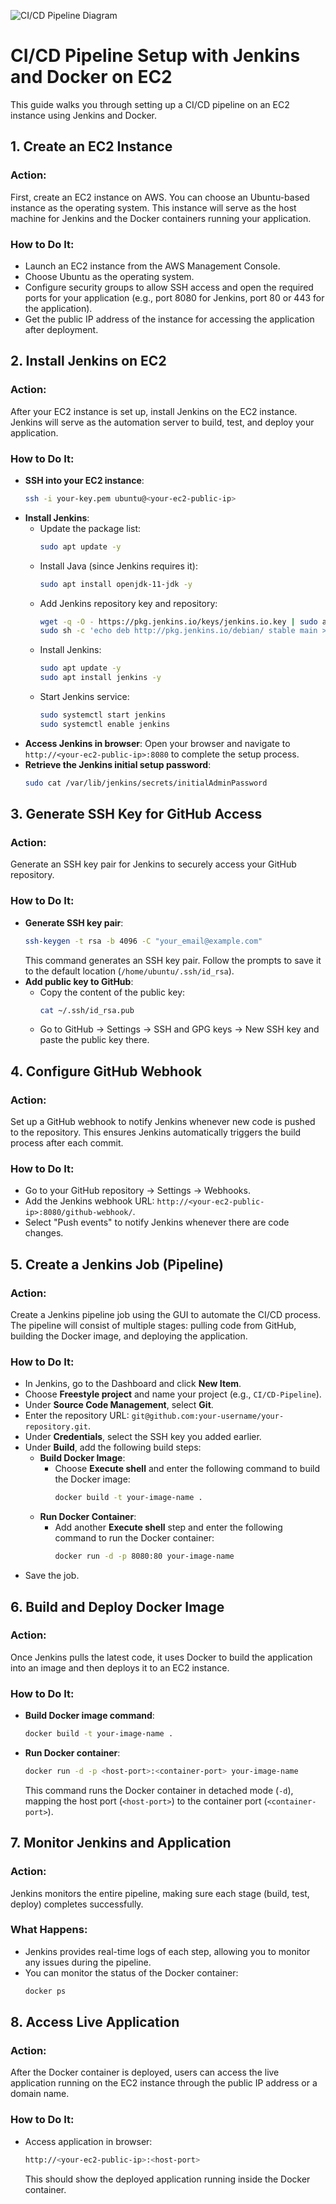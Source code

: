![CI/CD Pipeline Diagram](FLOW_DIAGRAM)

# CI/CD Pipeline Setup with Jenkins and Docker on EC2

This guide walks you through setting up a CI/CD pipeline on an EC2 instance using Jenkins and Docker.

## 1. Create an EC2 Instance
### Action:
First, create an EC2 instance on AWS. You can choose an Ubuntu-based instance as the operating system. This instance will serve as the host machine for Jenkins and the Docker containers running your application.

### How to Do It:
- Launch an EC2 instance from the AWS Management Console.
- Choose Ubuntu as the operating system.
- Configure security groups to allow SSH access and open the required ports for your application (e.g., port 8080 for Jenkins, port 80 or 443 for the application).
- Get the public IP address of the instance for accessing the application after deployment.

## 2. Install Jenkins on EC2
### Action:
After your EC2 instance is set up, install Jenkins on the EC2 instance. Jenkins will serve as the automation server to build, test, and deploy your application.

### How to Do It:
- **SSH into your EC2 instance**:
    ```bash
    ssh -i your-key.pem ubuntu@<your-ec2-public-ip>
    ```
- **Install Jenkins**:
    - Update the package list:
        ```bash
        sudo apt update -y
        ```
    - Install Java (since Jenkins requires it):
        ```bash
        sudo apt install openjdk-11-jdk -y
        ```
    - Add Jenkins repository key and repository:
        ```bash
        wget -q -O - https://pkg.jenkins.io/keys/jenkins.io.key | sudo apt-key add -
        sudo sh -c 'echo deb http://pkg.jenkins.io/debian/ stable main > /etc/apt/sources.list.d/jenkins.list'
        ```
    - Install Jenkins:
        ```bash
        sudo apt update -y
        sudo apt install jenkins -y
        ```
    - Start Jenkins service:
        ```bash
        sudo systemctl start jenkins
        sudo systemctl enable jenkins
        ```
- **Access Jenkins in browser**:
    Open your browser and navigate to `http://<your-ec2-public-ip>:8080` to complete the setup process.
- **Retrieve the Jenkins initial setup password**:
    ```bash
    sudo cat /var/lib/jenkins/secrets/initialAdminPassword
    ```

## 3. Generate SSH Key for GitHub Access
### Action:
Generate an SSH key pair for Jenkins to securely access your GitHub repository.

### How to Do It:
- **Generate SSH key pair**:
    ```bash
    ssh-keygen -t rsa -b 4096 -C "your_email@example.com"
    ```
    This command generates an SSH key pair. Follow the prompts to save it to the default location (`/home/ubuntu/.ssh/id_rsa`).
- **Add public key to GitHub**:
    - Copy the content of the public key:
        ```bash
        cat ~/.ssh/id_rsa.pub
        ```
    - Go to GitHub → Settings → SSH and GPG keys → New SSH key and paste the public key there.

## 4. Configure GitHub Webhook
### Action:
Set up a GitHub webhook to notify Jenkins whenever new code is pushed to the repository. This ensures Jenkins automatically triggers the build process after each commit.

### How to Do It:
- Go to your GitHub repository → Settings → Webhooks.
- Add the Jenkins webhook URL: `http://<your-ec2-public-ip>:8080/github-webhook/`.
- Select "Push events" to notify Jenkins whenever there are code changes.

## 5. Create a Jenkins Job (Pipeline)
### Action:
Create a Jenkins pipeline job using the GUI to automate the CI/CD process. The pipeline will consist of multiple stages: pulling code from GitHub, building the Docker image, and deploying the application.

### How to Do It:
- In Jenkins, go to the Dashboard and click **New Item**.
- Choose **Freestyle project** and name your project (e.g., `CI/CD-Pipeline`).
- Under **Source Code Management**, select **Git**.
- Enter the repository URL: `git@github.com:your-username/your-repository.git`.
- Under **Credentials**, select the SSH key you added earlier.
- Under **Build**, add the following build steps:
    - **Build Docker Image**:
        - Choose **Execute shell** and enter the following command to build the Docker image:
            ```bash
            docker build -t your-image-name .
            ```
    - **Run Docker Container**:
        - Add another **Execute shell** step and enter the following command to run the Docker container:
            ```bash
            docker run -d -p 8080:80 your-image-name
            ```
- Save the job.

## 6. Build and Deploy Docker Image
### Action:
Once Jenkins pulls the latest code, it uses Docker to build the application into an image and then deploys it to an EC2 instance.

### How to Do It:
- **Build Docker image command**:
    ```bash
    docker build -t your-image-name .
    ```
- **Run Docker container**:
    ```bash
    docker run -d -p <host-port>:<container-port> your-image-name
    ```
    This command runs the Docker container in detached mode (`-d`), mapping the host port (`<host-port>`) to the container port (`<container-port>`).

## 7. Monitor Jenkins and Application
### Action:
Jenkins monitors the entire pipeline, making sure each stage (build, test, deploy) completes successfully.

### What Happens:
- Jenkins provides real-time logs of each step, allowing you to monitor any issues during the pipeline.
- You can monitor the status of the Docker container:
    ```bash
    docker ps
    ```

## 8. Access Live Application
### Action:
After the Docker container is deployed, users can access the live application running on the EC2 instance through the public IP address or a domain name.

### How to Do It:
- Access application in browser:
    ```bash
    http://<your-ec2-public-ip>:<host-port>
    ```
    This should show the deployed application running inside the Docker container.
